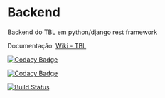 # Backend

Backend do TBL em python/django rest framework

Documentação: [Wiki - TBL](https://github.com/TeamBasedLearning/Backend/wiki)

[![Codacy Badge](https://api.codacy.com/project/badge/Grade/316446e0dced4805b44e58a6fc892594)](https://www.codacy.com/app/VictorArnaud/Service?utm_source=github.com&amp;utm_medium=referral&amp;utm_content=TeamBasedLearning/Service&amp;utm_campaign=Badge_Grade)

[![Codacy Badge](https://api.codacy.com/project/badge/Coverage/316446e0dced4805b44e58a6fc892594)](https://www.codacy.com/app/VictorArnaud/TBL-Service?utm_source=github.com&utm_medium=referral&utm_content=TeamBasedLearning/Service&utm_campaign=Badge_Coverage)

[![Build Status](https://travis-ci.org/TeamBasedLearning/Service.svg?branch=master)](https://travis-ci.org/TeamBasedLearning/Service)
